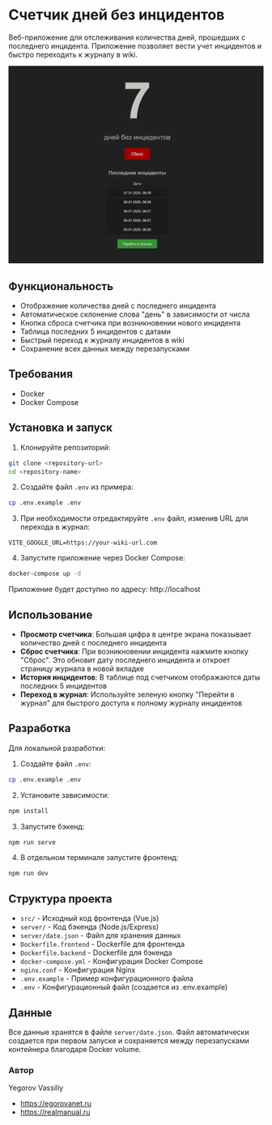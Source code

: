 # Счетчик дней без инцидентов

Веб-приложение для отслеживания количества дней, прошедших с последнего инцидента. Приложение позволяет вести учет инцидентов и быстро переходить к журналу в wiki.

![Скриншот приложения](img/screen1.png)

## Функциональность

- Отображение количества дней с последнего инцидента
- Автоматическое склонение слова "день" в зависимости от числа
- Кнопка сброса счетчика при возникновении нового инцидента
- Таблица последних 5 инцидентов с датами
- Быстрый переход к журналу инцидентов в wiki
- Сохранение всех данных между перезапусками

## Требования

- Docker
- Docker Compose

## Установка и запуск

1. Клонируйте репозиторий:

```bash
git clone <repository-url>
cd <repository-name>
```

2. Создайте файл `.env` из примера:

```bash
cp .env.example .env
```

3. При необходимости отредактируйте `.env` файл, изменив URL для перехода в журнал:

```
VITE_GOOGLE_URL=https://your-wiki-url.com
```

4. Запустите приложение через Docker Compose:

```bash
docker-compose up -d
```

Приложение будет доступно по адресу: http://localhost

## Использование

- **Просмотр счетчика**: Большая цифра в центре экрана показывает количество дней с последнего инцидента
- **Сброс счетчика**: При возникновении инцидента нажмите кнопку "Сброс". Это обновит дату последнего инцидента и откроет страницу журнала в новой вкладке
- **История инцидентов**: В таблице под счетчиком отображаются даты последних 5 инцидентов
- **Переход в журнал**: Используйте зеленую кнопку "Перейти в журнал" для быстрого доступа к полному журналу инцидентов

## Разработка

Для локальной разработки:

1. Создайте файл `.env`:

```bash
cp .env.example .env
```

2. Установите зависимости:

```bash
npm install
```

3. Запустите бэкенд:

```bash
npm run serve
```

4. В отдельном терминале запустите фронтенд:

```bash
npm run dev
```

## Структура проекта

- `src/` - Исходный код фронтенда (Vue.js)
- `server/` - Код бэкенда (Node.js/Express)
- `server/date.json` - Файл для хранения данных
- `Dockerfile.frontend` - Dockerfile для фронтенда
- `Dockerfile.backend` - Dockerfile для бэкенда
- `docker-compose.yml` - Конфигурация Docker Compose
- `nginx.conf` - Конфигурация Nginx
- `.env.example` - Пример конфигурационного файла
- `.env` - Конфигурационный файл (создается из .env.example)

## Данные

Все данные хранятся в файле `server/date.json`. Файл автоматически создается при первом запуске и сохраняется между перезапусками контейнера благодаря Docker volume.

### Автор

Yegorov Vassiliy

- <https://egorovanet.ru>
- <https://realmanual.ru>
